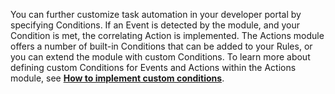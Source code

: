 You can further customize task automation in your developer portal by specifying Conditions. If an Event is detected by the module, and your Condition is met, the correlating Action is implemented. The Actions module offers a number of built-in Conditions that can be added to your Rules, or you can extend the module with custom Conditions. To learn more about defining custom Conditions for Events and Actions within the Actions module, see **[How to implement custom conditions](https://www.drupal.org/docs/8/modules/d8-rules-essentials/for-developers/conditions)**.